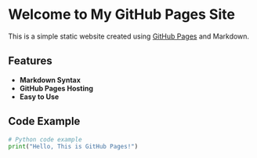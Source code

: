 # Welcome to My GitHub Pages Site

This is a simple static website created using [GitHub Pages](https://pages.github.com/) and Markdown.

## Features
- **Markdown Syntax**
- **GitHub Pages Hosting**
- **Easy to Use**

## Code Example
```python
# Python code example
print("Hello, This is GitHub Pages!")
